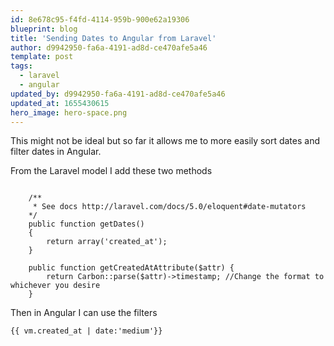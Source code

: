 ```yaml
---
id: 8e678c95-f4fd-4114-959b-900e62a19306
blueprint: blog
title: 'Sending Dates to Angular from Laravel'
author: d9942950-fa6a-4191-ad8d-ce470afe5a46
template: post
tags:
  - laravel
  - angular
updated_by: d9942950-fa6a-4191-ad8d-ce470afe5a46
updated_at: 1655430615
hero_image: hero-space.png
---
```

This might not be ideal but so far it allows me to more easily sort dates and filter dates in Angular.

From the Laravel model I add these two methods

~~~

    /**
     * See docs http://laravel.com/docs/5.0/eloquent#date-mutators
    */
    public function getDates()
    {
        return array('created_at');
    }

    public function getCreatedAtAttribute($attr) {
        return Carbon::parse($attr)->timestamp; //Change the format to whichever you desire
    }

~~~

Then in Angular I can use the filters


~~~
{{ vm.created_at | date:'medium'}}
~~~


